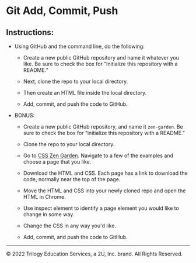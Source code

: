 # Git Add, Commit, Push

## Instructions:

* Using GitHub and the command line, do the following:

  * Create a new public GitHub repository and name it whatever you like. Be sure to check the box for “Initialize this repository with a README.”

  * Next, clone the repo to your local directory.

  * Then create an HTML file inside the local directory.

  * Add, commit, and push the code to GitHub.

* BONUS:

  * Create a new public GitHub repository, and name it `zen-garden`. Be sure to check the box for “initialize this repository with a README.”

  * Clone the repo to your local directory.

  * Go to [CSS Zen Garden](http://www.csszengarden.com/). Navigate to a few of the examples and choose a page that you like.

  * Download the HTML and CSS. Each page has a link to download the code, normally near the top of the page.

  * Move the HTML and CSS into your newly cloned repo and open the HTML in Chrome. 

  * Use inspect element to identify a page element you would like to change in some way.

  * Change the CSS in any way you'd like.

  * Add, commit, and push the code to GitHub.

---

© 2022 Trilogy Education Services, a 2U, Inc. brand. All Rights Reserved.